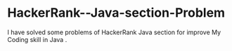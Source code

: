 # HackerRank--Java-section-Problem
I have solved some problems of HackerRank Java section for improve My Coding skill in Java .
